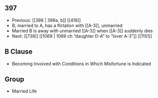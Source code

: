 ## 397
- Previous: [[398 | 398a, b]] [[418]] 
- B, married to A, has a flirtation with [[A-3]], unmarried
- Married B is away with unmarried [[A-3]] when [[A-3]] suddenly dies
- Next: [[738]] [[1069 | 1069 ch “daughter D-A” to “lover A-3”]] [[1151]] 

## B Clause
- Becoming Invoived with Conditions in Which Misfortune is Indicated

## Group
- Married Life

